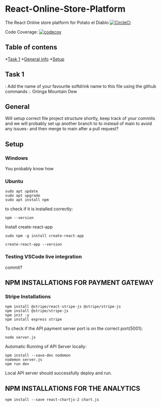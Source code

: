 # React-Online-Store-Platform
The React Online store platform for Potato el Diablo
[![CircleCI](https://dl.circleci.com/status-badge/img/gh/Potato-el-Diablo/React-Online-Store-Platform/tree/main.svg?style=svg)](https://dl.circleci.com/status-badge/redirect/gh/Potato-el-Diablo/React-Online-Store-Platform/tree/main)

Code Coverage:
[![codecov](https://codecov.io/gh/Potato-el-Diablo/React-Online-Store-Platform/branch/main/graph/badge.svg?token=NPMU9NENFA)](https://codecov.io/gh/Potato-el-Diablo/React-Online-Store-Platform)

## Table of contens
*[Task 1](#Task-1)
*[General info](#general)
*[Setup](#setup)
## Task 1
: Add the name of your favourite softdrink name to this file using the github commands :.
Oriinga Mountain Dew



## General
Will setup correct file project structure shortly, keep track of your commits and we will probably set up another branch to to instead of main to avoid any issues- and then merge to main after a pull request?


## Setup
### Windows
You probably know how 

### Ubuntu
```
sudo apt update
sudo apt upgrade
sudo apt install npm

```
to check if it is installed correctly:
```
npm --version
```
Install create-react-app

```
sudo npm -g install create-react-app

create-react-app --version
```
### Testing VSCode live integration
commit?

## NPM INSTALLATIONS FOR PAYMENT GATEWAY
### Stripe Installations
```
npm install @stripe/react-stripe-js @stripe/stripe-js
npm install @stripe/stripe-js
npm init -y
npm install express stripe
```
To check if the API payment server port is on the correct port(5001):
```
node server.js
```
Automatic Running of API Server locally:
```
npm install --save-dev nodemon
nodemon server.js
npm run dev
```
Local API server should successfully deploy and run.

## NPM INSTALLATIONS FOR THE ANALYTICS
```
npm install --save react-chartjs-2 chart.js
```
